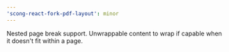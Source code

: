 ```yaml
---
'scong-react-fork-pdf-layout': minor
---
```


Nested page break support. Unwrappable content to wrap if capable when it doesn't fit within a page.
